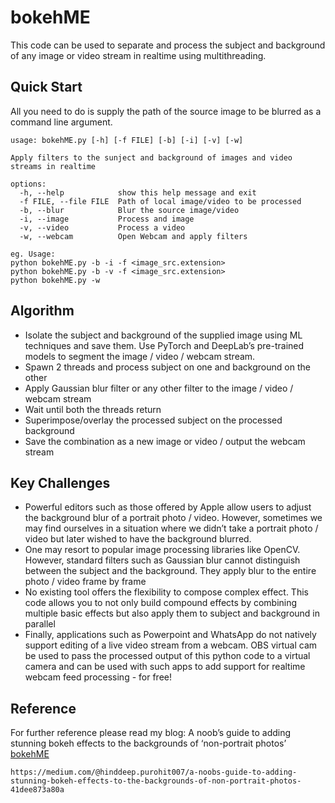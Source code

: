 # bokehME
This code can be used to separate and process the subject and background of any image or video stream in realtime using multithreading. 

## Quick Start

All you need to do is supply the path of the source image to be blurred as a command line argument.

```
usage: bokehME.py [-h] [-f FILE] [-b] [-i] [-v] [-w]

Apply filters to the sunject and background of images and video streams in realtime

options:
  -h, --help            show this help message and exit
  -f FILE, --file FILE  Path of local image/video to be processed
  -b, --blur            Blur the source image/video
  -i, --image           Process and image
  -v, --video           Process a video
  -w, --webcam          Open Webcam and apply filters

eg. Usage:
python bokehME.py -b -i -f <image_src.extension>
python bokehME.py -b -v -f <image_src.extension>
python bokehME.py -w
```

## Algorithm
- Isolate the subject and background of the supplied image using ML techniques and save them. Use PyTorch and DeepLab’s pre-trained models to segment the image / video / webcam stream. 
- Spawn 2 threads and process subject on one and background on the other 
- Apply Gaussian blur filter or any other filter to the image / video / webcam stream
- Wait until both the threads return
- Superimpose/overlay the processed subject on the processed background
- Save the combination as a new image or video / output the webcam stream

## Key Challenges 
- Powerful editors such as those offered by Apple allow users to adjust the background blur of a portrait photo / video. However, sometimes we may find ourselves in a situation where we didn’t take a portrait photo / video but later wished to have the background blurred.
- One may resort to popular image processing libraries like OpenCV. However, standard filters such as Gaussian blur cannot distinguish between the subject and the background. They apply blur to the entire photo / video frame by frame
- No existing tool offers the flexibility to compose complex effect. This code allows you to not only build compound effects by combining multiple basic effects but also apply them to subject and background in parallel 
- Finally, applications such as Powerpoint and WhatsApp do not natively support editing of a live video stream from a webcam. OBS virtual cam be used to pass the processed output of this python code to a virtual camera and can be used with such apps to add support for realtime webcam feed processing - for free! 

## Reference
For further reference please read my blog:
A noob’s guide to adding stunning bokeh effects to the backgrounds of ‘non-portrait photos’
<br>
[bokehME](https://medium.com/@hinddeep.purohit007/a-noobs-guide-to-adding-stunning-bokeh-effects-to-the-backgrounds-of-non-portrait-photos-41dee873a80a)

```
https://medium.com/@hinddeep.purohit007/a-noobs-guide-to-adding-stunning-bokeh-effects-to-the-backgrounds-of-non-portrait-photos-41dee873a80a
```
